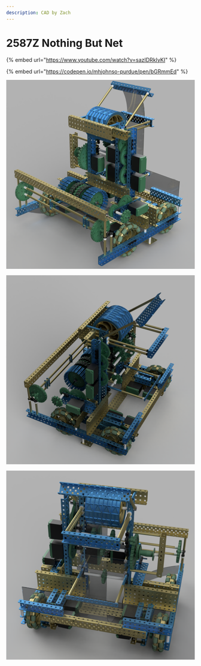 ```yaml
---
description: CAD by Zach
---
```


# 2587Z Nothing But Net

{% embed url="https://www.youtube.com/watch?v=sazIDRkIyKI" %}

{% embed url="https://codepen.io/mhjohnso-purdue/pen/bGRmmEd" %}



![CAD by Zach(929u), Renders by Zach(929u)](../../.gitbook/assets/final-2587z-render-1.png)

![CAD by Zach(929u), Renders by Zach(929u)](../../.gitbook/assets/chassis-flywheel-intake-render.png)

![CAD by Zach(929u), Renders by Zach(929u)](../../.gitbook/assets/final-2587z-render-2.png)

